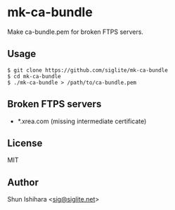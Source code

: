 # mk-ca-bundle
Make ca-bundle.pem for broken FTPS servers.

## Usage

```console
$ git clone https://github.com/siglite/mk-ca-bundle
$ cd mk-ca-bundle
$ ./mk-ca-bundle > /path/to/ca-bundle.pem
```

## Broken FTPS servers

- \*.xrea.com (missing intermediate certificate)


## License

MIT

## Author

Shun Ishihara <<sig@siglite.net>>
